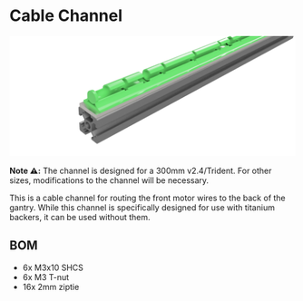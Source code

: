 # Cable Channel 
![img1](./image1.png)

**Note ⚠️:** The channel is designed for a 300mm v2.4/Trident. For other sizes, modifications to the channel will be necessary.

This is a cable channel for routing the front motor wires to the back of the gantry. While this channel is specifically designed for use with titanium backers, it can be used without them.


## BOM
- 6x M3x10 SHCS
- 6x M3 T-nut
- 16x 2mm ziptie 

